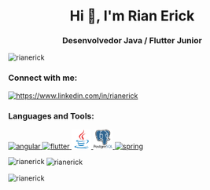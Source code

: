 <h1 align="center">Hi 👋, I'm Rian Erick</h1>
<h3 align="center">Desenvolvedor Java / Flutter Junior</h3>

<p align="left"> <img src="https://komarev.com/ghpvc/?username=rianerick&label=Profile%20views&color=0e75b6&style=flat" alt="rianerick" /> </p>

<h3 align="left">Connect with me:</h3>
<p align="left">
<a href="https://linkedin.com/in/https://www.linkedin.com/in/rianerick" target="blank"><img align="center" src="https://raw.githubusercontent.com/rahuldkjain/github-profile-readme-generator/master/src/images/icons/Social/linked-in-alt.svg" alt="https://www.linkedin.com/in/rianerick" height="30" width="40" /></a>
</p>

<h3 align="left">Languages and Tools:</h3>
<p align="left"> <a href="https://angular.io" target="_blank" rel="noreferrer"> <img src="https://angular.io/assets/images/logos/angular/angular.svg" alt="angular" width="40" height="40"/> </a> <a href="https://flutter.dev" target="_blank" rel="noreferrer"> <img src="https://www.vectorlogo.zone/logos/flutterio/flutterio-icon.svg" alt="flutter" width="40" height="40"/> </a> <a href="https://www.java.com" target="_blank" rel="noreferrer"> <img src="https://raw.githubusercontent.com/devicons/devicon/master/icons/java/java-original.svg" alt="java" width="40" height="40"/> </a> <a href="https://www.postgresql.org" target="_blank" rel="noreferrer"> <img src="https://raw.githubusercontent.com/devicons/devicon/master/icons/postgresql/postgresql-original-wordmark.svg" alt="postgresql" width="40" height="40"/> </a> <a href="https://spring.io/" target="_blank" rel="noreferrer"> <img src="https://www.vectorlogo.zone/logos/springio/springio-icon.svg" alt="spring" width="40" height="40"/> </a> </p>

<p><img align="left" src="https://github-readme-stats.vercel.app/api/top-langs?username=rianerick&show_icons=true&locale=en&layout=compact" alt="rianerick" /></p>

<p>&nbsp;<img align="center" src="https://github-readme-stats.vercel.app/api?username=rianerick&show_icons=true&locale=en" alt="rianerick" /></p>

<p><img align="center" src="https://github-readme-streak-stats.herokuapp.com/?user=rianerick&" alt="rianerick" /></p>

